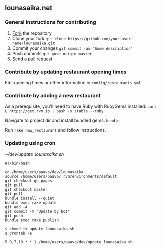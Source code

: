 ## lounasaika.net

### General instructions for contributing

1. [Fork](https://github.com/paav-o/lounasaika/fork_select) the repository
2. Clone your fork ``git clone https://github.com/your-user-name/lounasaika.git``
3. Commit your changes ``git commit -am 'Some description'``
4. Push commits ``git push origin master``
5. Send a [pull request](https://github.com/paav-o/lounasaika/pull/new/master)

### Contribute by updating restaurant opening times

Edit opening times or other information in ``config/restaurants.yml``

### Contribute by adding a new restaurant

As a prerequisite, you'll need to have Ruby with RubyGems installed: ``curl -L https://get.rvm.io | bash -s stable --ruby``

Navigate to project dir and install bundled gems: ``bundle``

Run ``rake new_restaurant`` and follow instructions.

### Updating using cron

*~/dev/update_lounasaika.sh*
```
#!/bin/bash

cd /home/users/paavo/dev/lounasaika
source /home/users/paavo/.rvm/environments/default
git checkout gh-pages
git pull
git checkout master
git pull
bundle install --quiet
bundle exec rake update
git add -A
git commit -m "Update by bot"
git push
bundle exec rake publish
```

```
$ chmod +x update_lounasaika.sh
$ crontab -e
```

```
5 0,7,10 * * 1 /home/users/paavo/dev/update_lounasaika.sh
```